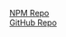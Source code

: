 [NPM Repo](https://www.npmjs.com/package/ts-pattern) <br/>
[GitHub Repo](https://github.com/gvergnaud/ts-pattern) <br/>